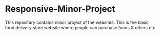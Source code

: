 # Responsive-Minor-Project
This repositary contains minor project of the websites. This is the basic food delivery store website where people can purchase foods &amp; others etc. 
